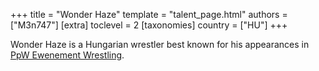 +++
title = "Wonder Haze"
template = "talent_page.html"
authors = ["M3n747"]
[extra]
toclevel = 2
[taxonomies]
country = ["HU"]
+++

Wonder Haze is a Hungarian wrestler best known for his appearances in [PpW Ewenement Wrestling](@/o/ppw.md).
